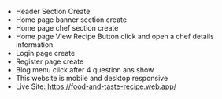 * Header Section Create
* Home page banner section create
* Home page chef section create
* Home page View Recipe Button click and open a chef details information
* Login page create
* Register page create
* Blog menu click after 4 question ans show
* This website is mobile and desktop responsive
* Live Site: https://food-and-taste-recipe.web.app/
